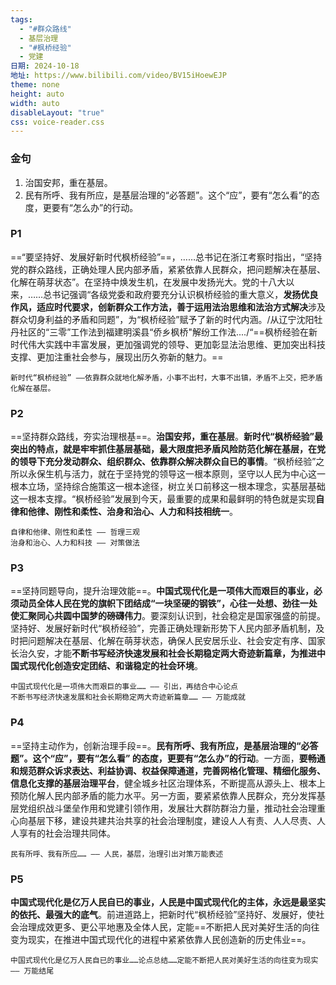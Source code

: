 ```yaml
---
tags:
  - "#群众路线"
  - 基层治理
  - "#枫桥经验"
  - 党建
日期: 2024-10-18
地址: https://www.bilibili.com/video/BV15iHoewEJP
theme: none
height: auto
width: auto
disableLayout: "true"
css: voice-reader.css
---
```


### 金句

1. 治国安邦，重在基层。
2. 民有所呼、我有所应，是基层治理的“必答题”。这个“应”，要有“怎么看”的态度，更要有“怎么办”的行动。

### P1

==“要坚持好、发展好新时代枫桥经验”==，……总书记在浙江考察时指出，“坚持党的群众路线，正确处理人民内部矛盾，紧紧依靠人民群众，把问题解决在基层、化解在萌芽状态”。在坚持中焕发生机，在发展中发扬光大。党的十八大以来，……总书记强调“各级党委和政府要充分认识枫桥经验的重大意义，**发扬优良作风，适应时代要求，创新群众工作方法，善于运用法治思维和法治方式解决**涉及群众切身利益的矛盾和同题”，为“枫桥经验”赋予了新的时代内涵。/从辽宁沈阳牡丹社区的“三零”工作法到福建明溪县“侨乡枫桥"解纷工作法..../“==枫桥经验在新时代伟大实践中丰富发展，更加强调党的领导、更加彰显法治思维、更加突出科技支撑、更加注重社会参与，展现出历久弥新的魅力。==

	新时代“枫桥经验” ——依靠群众就地化解矛盾，小事不出村，大事不出镇，矛盾不上交，把矛盾化解在基层。
### P2

==坚持群众路线，夯实治理根基==。**治国安邦，重在基层**。**新时代“枫桥经验”最突出的特点，就是牢牢抓住基层基础，最大限度把矛盾风险防范化解在基层，在党的领导下充分发动群众、组织群众、依靠群众解决群众自已的事情**。“枫桥经验”之所以永保生机与活力，就在于坚持党的领导这一根本原则，坚守以人民为中心这一根本立场，坚持综合施策这一根本途径，树立关口前移这一根本理念，实基层基础这一根本支撑。“枫桥经验”发展到今天，最重要的成果和最鲜明的特色就是实现**自律和他律、刚性和柔性、治身和治心、人力和科技相统一**。

	自律和他律、刚性和柔性 —— 哲理三观
	治身和治心、人力和科技 —— 对策做法
### P3

==坚持同题导向，提升治理效能==。**中国式现代化是一项伟大而艰巨的事业，必须动员全体人民在党的旗帜下团结成“一块坚硬的钢铁”，心往一处想、劲往一处使汇聚同心共圆中国梦的磅礴伟力**。要深刻认识到，社会稳定是国家强盛的前提。坚持好、发展好新时代“枫桥经验”，完善正确处理新形势下人民内部矛盾机制，及时把问题解决在基层、化解在萌芽状态，确保人民安居乐业、社会安定有序、国家长治久安，才能**不断书写经济快速发展和社会长期稳定两大奇迹新篇章，为推进中国式现代化创造安定团结、和谐稳定的社会环境**。

	中国式现代化是一项伟大而艰巨的事业…… —— 引出，再结合中心论点
	不断书写经济快速发展和社会长期稳定两大奇迹新篇章…… —— 万能成就
### P4

==坚持主动作为，创新治理手段==。**民有所呼、我有所应，是基层治理的“必答题”。这个“应”，要有“怎么看” 的态度，更要有“怎么办”的行动**。一方面，**要畅通和规范群众诉求表达、利益协调、权益保障通道，完善网格化管理、精细化服务、信息化支撑的基层治理平台**，健全城乡社区治理体系，不断提高从源头上、根本上预防化解人民内部矛盾的能力水平。另一方面，要紧紧依靠人民群众，充分发挥基层党组织战斗堡垒作用和党建引领作用，发展壮大群防群治力量，推动社会治理重心向基层下移，建设共建共治共享的社会治理制度，建设人人有责、人人尽责、人人享有的社会治理共同体。

	民有所呼、我有所应…… —— 人民，基层，治理引出对策万能表述

### P5

**中国式现代化是亿万人民自已的事业，人民是中国式现代化的主体，永远是最坚实的依托、最强大的底气**。前进道路上，把新时代“枫桥经验”坚持好、发展好，使社会治理成效更多、更公平地惠及全体人民，定能==不断把人民对美好生活的向往变为现实，在推进中国式现代化的进程中紧紧依靠人民创造新的历史伟业==。

	中国式现代化是亿万人民自已的事业……论点总结……定能不断把人民对美好生活的向往变为现实 —— 万能结尾




